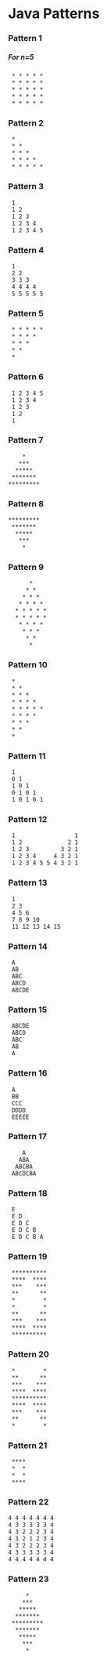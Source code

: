 # Java Patterns

### Pattern 1
##### For n=5
     * * * * *
     * * * * *
     * * * * *
     * * * * *
     * * * * *
### Pattern 2
     *
     * *
     * * *
     * * * *
     * * * * *
### Pattern 3
     1
     1 2
     1 2 3
     1 2 3 4
     1 2 3 4 5
### Pattern 4
     1
     2 2
     3 3 3
     4 4 4 4
     5 5 5 5 5
### Pattern 5
     * * * * *
     * * * *
     * * *
     * *
     *
### Pattern 6
     1 2 3 4 5
     1 2 3 4
     1 2 3
     1 2
     1
### Pattern 7

        *
       ***
      *****
     *******
    *********
### Pattern 8
    *********
     *******
      *****
       ***
        *
### Pattern 9
          *
         * *
        * * *
       * * * *
      * * * * *
      * * * * *
       * * * *
        * * *
         * *
          *
### Pattern 10
     *
     * *
     * * *
     * * * *
     * * * * *
     * * * *
     * * *
     * *
     *
### Pattern 11
     1
     0 1
     1 0 1
     0 1 0 1
     1 0 1 0 1
### Pattern 12
     1                 1
     1 2             2 1
     1 2 3         3 2 1
     1 2 3 4     4 3 2 1
     1 2 3 4 5 5 4 3 2 1
### Pattern 13
     1
     2 3
     4 5 6
     7 8 9 10
     11 12 13 14 15
### Pattern 14
     A
     AB
     ABC
     ABCD
     ABCDE
### Pattern 15
     ABCDE
     ABCD
     ABC
     AB
     A
### Pattern 16
     A
     BB
     CCC
     DDDD
     EEEEE
### Pattern 17
        A
       ABA
      ABCBA
     ABCDCBA
### Pattern 18
     E
     E D
     E D C
     E D C B
     E D C B A
### Pattern 19
     **********
     ****  ****
     ***    ***
     **      **
     *        *
     *        *
     **      **
     ***    ***
     ****  ****
     **********
### Pattern 20
     *        *
     **      **
     ***    ***
     ****  ****
     **********
     ****  ****
     ***    ***
     **      **
     *        *
### Pattern 21
     ****
     *  *
     *  *
     ****
### Pattern 22
    4 4 4 4 4 4 4
    4 3 3 3 3 3 4
    4 3 2 2 2 3 4
    4 3 2 1 2 3 4
    4 3 2 2 2 3 4
    4 3 3 3 3 3 4
    4 4 4 4 4 4 4


### Pattern 23
         *
        ***
       *****
      *******
     *********
      *******
       *****
        ***
         *
    
